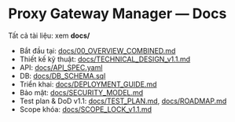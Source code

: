 # Proxy Gateway Manager — Docs

Tất cả tài liệu: xem **docs/**
- Bắt đầu tại: [docs/00_OVERVIEW_COMBINED.md](docs/00_OVERVIEW_COMBINED.md)
- Thiết kế kỹ thuật: [docs/TECHNICAL_DESIGN_v1.1.md](docs/TECHNICAL_DESIGN_v1.1.md)
- API: [docs/API_SPEC.yaml](docs/API_SPEC.yaml)
- DB: [docs/DB_SCHEMA.sql](docs/DB_SCHEMA.sql)
- Triển khai: [docs/DEPLOYMENT_GUIDE.md](docs/DEPLOYMENT_GUIDE.md)
- Bảo mật: [docs/SECURITY_MODEL.md](docs/SECURITY_MODEL.md)
- Test plan & DoD v1.1: [docs/TEST_PLAN.md](docs/TEST_PLAN.md), [docs/ROADMAP.md](docs/ROADMAP.md)
- Scope khóa: [docs/SCOPE_LOCK_v1.1.md](docs/SCOPE_LOCK_v1.1.md)
